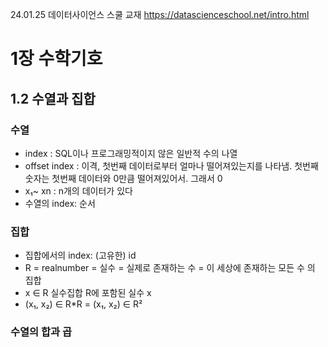 24.01.25
데이터사이언스 스쿨 교재 
https://datascienceschool.net/intro.html

# 1장 수학기호
## 1.2 수열과 집합
### 수열
 - index : SQL이나 프로그래밍적이지 않은 일반적 수의 나열
 - offset index : 이격, 첫번째 데이터로부터 얼마나 떨어져있는지를 나타냄. 첫번째 숫자는 첫번째 데이터와 0만큼 떨어져있어서. 그래서 0
- x₁~ xn : n개의 데이터가 있다 
- 수열의 index: 순서

### 집합
- 집합에서의 index: (고유한) id 
- R = realnumber = 실수 = 실제로 존재하는 수 = 이 세상에 존재하는 모든 수 의 집합 
- x ∈ R 
실수집합 R에 포함된 실수 x
- (x₁, x₂) ∈ R*R = (x₁, x₂) ∈ R² 

### 수열의 합과 곱
